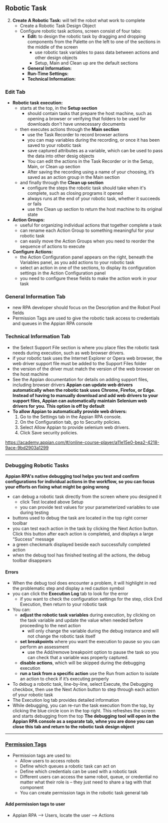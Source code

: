 

## Robotic Task
2. **Create A Robotic Task:** will tell the robot what work to complete
    - Create a Robotic Task Design Object
    - Configure robotic task actions, screen consist of four tabs: 
        - **Edit:** to design the robotic task by dragging and dropping components from the Palette on the left to one of the sections in the middle of the screen
            - use robotic task variables to pass data between actions and other design objects
            - Setup, Main and Clean up are the default sections
        - **General Information:**
        - **Run-Time Settings:**
        - **Technical Information:**

### Edit Tab
- **Robotic task execution:**
    - starts at the top, in the **Setup section**
        - should contain tasks that prepare the host machine, such as opening a browser or verifying that folders to be used for downloads don't have unnecessary documents
    - then executes actions through the **Main section**
        - use the Task Recorder to record browser actions
        - you can map variables during the recording, or once it has been saved to your robotic task
        - save captured attributes as a variable, which can be used to pass the data into other desig objects
        - You can edit the actions in the Task Recorder or in the Setup, Main, or Clean up section
        - After saving the recording using a name of your choosing, it’s saved as an action group in the Main section
    - and finally through the **Clean up section**
        - configure the steps the robotic task should take when it's complete, such as closing programs it opened
        - always runs at the end of your robotic task, whether it succeeds or fails
        - use the Clean up section to return the host machine to its original state
- **Action Groups:**
    - useful for organizing individual actions that together complete a task
    - can rename each Action Group to something meaningful for your robotic task
    - can easily move the Action Groups when you need to reorder the sequence of actions to execute
- **Configure Actions:**
    - the Action Configuration panel appears on the right, beneath the Variables panel, as you add actions to your robotic task
    - select an action in one of the sections, to display its configuration settings in the Action Configuration panel
    - you need to configure these fields to make the action work in your task

### General Information Tab
- new RPA developer should focus on the Description and the Robot Pool fields
- Permission Tags are used to give the robotic task access to credentials and queues in the Appian RPA console

### Technical Information Tab
- the Select Support File section is where you place files the robotic task needs during execution, such as web browser drivers.
- if your robotic task uses the Internet Explorer or Opera web browser, the web driver support file must be added to the Support Files folder
- the version of the driver must match the version of the web browser on the host machine
- See the Appian documentation for details on adding support files, including browser drivers
**Appian can update web drivers automatically when the robotic task uses Chrome, Firefox, or Edge. Instead of having to manually download and add web drivers to your support files, Appian can automatically maintain Selenium web drivers for you. This option is off by default**
- **To allow Appian to automatically provide web drivers:**
    1. Go to the Settings tab in the Appian RPA console.
    2. On the Configuration tab, go to Security policies.
    3. Select Allow Appian to provide selenium web drivers.
    4. Click Save security policies.


https://academy.appian.com/#/online-course-player/a11e15e0-bea2-4218-9ace-9bd2903a1299


---

### Debugging Robotic Tasks
**Appian RPA's native debugging tool helps you test and confirm configurations for individual actions in the workflow, so you can focus your efforts on fixing what might be going wrong**
- can debug a robotic task directly from the screen where you designed it
     - click Test located above Setup
     - you can provide test values for your parameterized variables to use during testing 
- buttons used to debug the task are located in the top right corner toolbar
- you can test each action in the task by clicking the Next Action button. Click this button after each action is completed, and displays a large “Success” message 
- a green checkmark displayed beside each successfully completed action
- when the debug tool has finished testing all the actions, the debug toolbar disappears

#### Errors
- When the debug tool does encounter a problem, it will highlight in red the problematic step and display a red caution symbol
- you can click the **Execution Log** tab to look for the error
    -  if you want to check the configuration settings for the step, click End Execution, then return to your robotic task
- You can:
    - **adjust the robotic task variables** during execution, by clicking on the task variable and update the value when needed before proceeding to the next action
        - will only change the variable during the debug instance and will not change the robotic task itself
    - **set breakpoints** where you want the execution to pause so you can perform an assessment
        - use the Add/remove breakpoint option to pause the task so you can check that a variable was properly captured.
    - **disable actions**, which will be skipped during the debugging execution
    - **run a task from a specific action** use the Run from action to isolate an action to check if it’s executing properly
- To debug a robotic task, line-by-line, select Execute, the Debugging checkbox, then use the Next Action button to step through each action of your robotic task
- The Execution log tab provides detailed information
- While debugging, you can re-run the task execution from the top, by clicking the blue circle icon in the top right. This refreshes the screen and starts debugging from the top
**The debugging tool will open in the Appian RPA console as a separate tab, whne you are done you can close this tab and return to the robotic task design object**


---
### [Permission Tags](https://docs.appian.com/suite/help/23.3/rpa-9.3/security-rpa.html#permission-tags)
- Permission tags are used to:
  - Allow users to access robots
  - Define which queues a robotic task can act on
  - Define which credentials can be used with a robotic task
  - Different users can access the same robot, queue, or credential no matter what their role is – they just need to share a tag with that component
  - You can create permission tags in the robotic task general tab
#### Add permission tags to user
- Appian RPA --> Users, locate the user --> Actions